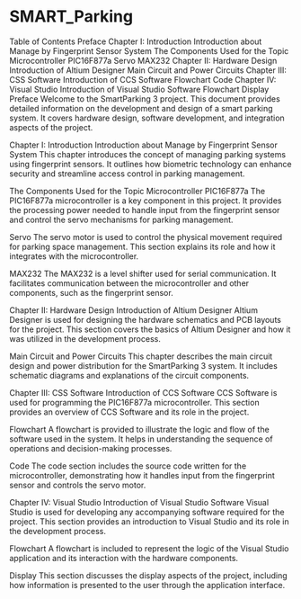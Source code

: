 # SMART_Parking
Table of Contents
Preface
Chapter I: Introduction
Introduction about Manage by Fingerprint Sensor System
The Components Used for the Topic
Microcontroller PIC16F877a
Servo
MAX232
Chapter II: Hardware Design
Introduction of Altium Designer
Main Circuit and Power Circuits
Chapter III: CSS Software
Introduction of CCS Software
Flowchart
Code
Chapter IV: Visual Studio
Introduction of Visual Studio Software
Flowchart
Display
Preface
Welcome to the SmartParking 3 project. This document provides detailed information on the development and design of a smart parking system. It covers hardware design, software development, and integration aspects of the project.

Chapter I: Introduction
Introduction about Manage by Fingerprint Sensor System
This chapter introduces the concept of managing parking systems using fingerprint sensors. It outlines how biometric technology can enhance security and streamline access control in parking management.

The Components Used for the Topic
Microcontroller PIC16F877a
The PIC16F877a microcontroller is a key component in this project. It provides the processing power needed to handle input from the fingerprint sensor and control the servo mechanisms for parking management.

Servo
The servo motor is used to control the physical movement required for parking space management. This section explains its role and how it integrates with the microcontroller.

MAX232
The MAX232 is a level shifter used for serial communication. It facilitates communication between the microcontroller and other components, such as the fingerprint sensor.

Chapter II: Hardware Design
Introduction of Altium Designer
Altium Designer is used for designing the hardware schematics and PCB layouts for the project. This section covers the basics of Altium Designer and how it was utilized in the development process.

Main Circuit and Power Circuits
This chapter describes the main circuit design and power distribution for the SmartParking 3 system. It includes schematic diagrams and explanations of the circuit components.

Chapter III: CSS Software
Introduction of CCS Software
CCS Software is used for programming the PIC16F877a microcontroller. This section provides an overview of CCS Software and its role in the project.

Flowchart
A flowchart is provided to illustrate the logic and flow of the software used in the system. It helps in understanding the sequence of operations and decision-making processes.

Code
The code section includes the source code written for the microcontroller, demonstrating how it handles input from the fingerprint sensor and controls the servo motor.

Chapter IV: Visual Studio
Introduction of Visual Studio Software
Visual Studio is used for developing any accompanying software required for the project. This section provides an introduction to Visual Studio and its role in the development process.

Flowchart
A flowchart is included to represent the logic of the Visual Studio application and its interaction with the hardware components.

Display
This section discusses the display aspects of the project, including how information is presented to the user through the application interface.

